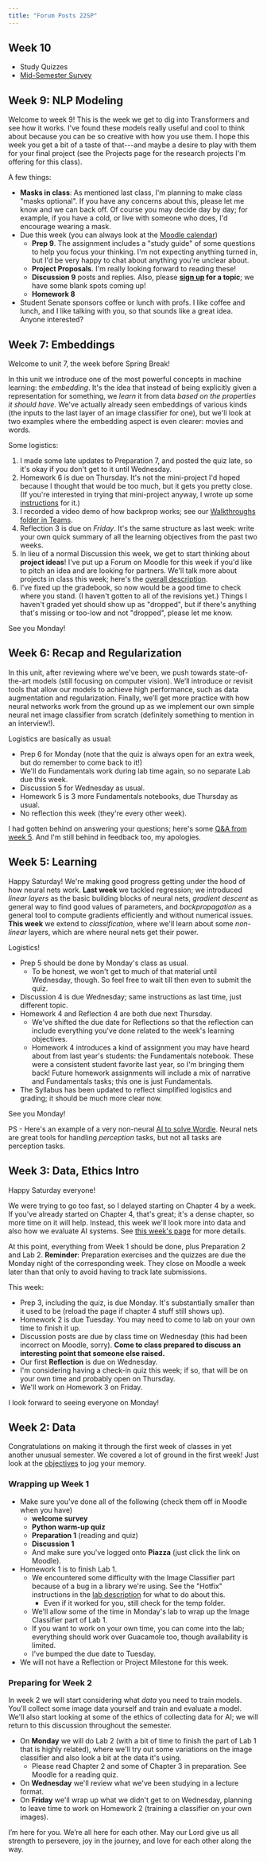 ```yaml
---
title: "Forum Posts 22SP"
---
```


## Week 10

- Study Quizzes
- [Mid-Semester Survey](https://forms.office.com/Pages/ResponsePage.aspx?id=uUljdRAGAUuReypKwQ35Rw0bDGF2ImlDp6FjI7QrXehUMUtET1YyOFk0MFkzSTVISk9OR1I4RllETC4u)

## Week 9: NLP Modeling

Welcome to week 9! This is the week we get to dig into Transformers and see how it works. I've found these models really useful and cool to think about because you can be so creative with how you use them. I hope this week you get a bit of a taste of that---and maybe a desire to play with them for your final project (see the Projects page for the research projects I'm offering for this class).

A few things:

- **Masks in class**: As mentioned last class, I'm planning to make class "masks optional". If you have any concerns about this, please let me know and we can back off. Of course you may decide day by day; for example, if you have a cold, or live with someone who does, I'd encourage wearing a mask.
- Due this week (you can always look at the [Moodle calendar](https://moodle.calvin.edu/calendar/view.php?view=month&course=55940))
  - **Prep 9**. The assignment includes a "study guide" of some questions to help you focus your thinking. I'm not expecting anything turned in, but I'd be very happy to chat about anything you're unclear about.
  - **Project Proposals**. I'm really looking forward to reading these!
  - **Discussion 9** posts and replies. Also, please **[sign up](https://calvincollege.sharepoint.com/sites/Section_81629/_layouts/15/Doc.aspx?sourcedoc=%7BC84B7BF4-354E-44EE-B329-BEAB4FA69EDC%7D&file=Discussion%20Topic%20Signup.xlsx&action=default&mobileredirect=true) for a topic**; we have some blank spots coming up!
  - **Homework 8**
- Student Senate sponsors coffee or lunch with profs. I like coffee and lunch, and I like talking with you, so that sounds like a great idea. Anyone interested?

## Week 7: Embeddings

Welcome to unit 7, the week before Spring Break!

In this unit we introduce one of the most powerful concepts in machine learning: the *embedding*. It's the idea that instead of being explicitly given a representation for something, we *learn* it from data *based on the properties it should have*. We've actually already seen embeddings of various kinds (the inputs to the last layer of an image classifier for one), but we'll look at two examples where the embedding aspect is even clearer: movies and words.

Some logistics:

1. I made some late updates to Preparation 7, and posted the quiz late, so it's okay if you don't get to it until Wednesday.
2. Homework 6 is due on Thursday. It's not the mini-project I'd hoped because I thought that would be too much, but it gets you pretty close. (If you're interested in trying that mini-project anyway, I wrote up some [instructions](https://cs.calvin.edu/courses/cs/344/22sp/units/06recap/mini-proj/) for it.)
3. I recorded a video demo of how backprop works; see our [Walkthroughs folder in Teams](https://calvincollege.sharepoint.com/:f:/s/Section_81629/EiZcXdth0VZMhjz4S_69w0oByq-i_tuvqJMm1VgDMjNtJw?e=YHcM0a).
4. Reflection 3 is due on *Friday*. It's the same structure as last week: write your own quick summary of all the learning objectives from the past two weeks.
5. In lieu of a normal Discussion this week, we get to start thinking about **project ideas**! I've put up a Forum on Moodle for this week if you'd like to pitch an idea and are looking for partners. We'll talk more about projects in class this week; here's the [overall description](https://cs.calvin.edu/courses/cs/344/22sp/project/).
6. I've fixed up the gradebook, so now would be a good time to check where you stand. (I haven't gotten to all of the revisions yet.) Things I haven't graded yet should show up as "dropped", but if there's anything that's missing or too-low and not "dropped", please let me know.

See you Monday!

## Week 6: Recap and Regularization

In this unit, after reviewing where we've been, we push towards state-of-the-art models (still focusing on computer vision). We’ll introduce or revisit tools that allow our models to achieve high performance, such as data augmentation and regularization. Finally, we’ll get more practice with how neural networks work from the ground up as we implement our own simple neural net image classifier from scratch (definitely something to mention in an interview!).

Logistics are basically as usual:

- Prep 6 for Monday (note that the quiz is always open for an extra week, but do remember to come back to it!)
- We'll do Fundamentals work during lab time again, so no separate Lab due this week.
- Discussion 5 for Wednesday as usual.
- Homework 5 is 3 more Fundamentals notebooks, due Thursday as usual.
- No reflection this week (they're every other week).

I had gotten behind on answering your questions; here's some [Q&amp;A from week 5](https://cs.calvin.edu/courses/cs/344/22sp/units/05learning/qa/). And I'm still behind in feedback too, my apologies.

## Week 5: Learning

Happy Saturday! We're making good progress getting under the hood of how neural nets work. **Last week** we tackled regression; we introduced *linear layers* as the basic building blocks of neural nets, *gradient descent* as general way to find good values of parameters, and *backpropagation* as a general tool to compute gradients efficiently and without numerical issues. **This week** we extend to *classification*, where we'll learn about some *non-linear* layers, which are where neural nets get their power.

Logistics!

- Prep 5 should be done by Monday's class as usual.
  - To be honest, we won't get to much of that material until Wednesday, though. So feel free to wait till then even to submit the quiz.
- Discussion 4 is due Wednesday; same instructions as last time, just different topic.
- Homework 4 and Reflection 4 are both due next Thursday.
  - We've shifted the due date for Reflections so that the reflection can include everything you've done related to the week's learning objectives.
  - Homework 4 introduces a kind of assignment you may have heard about from last year's students: the Fundamentals notebook. These were a consistent student favorite last year, so I'm bringing them back! Future homework assignments will include a mix of narrative and Fundamentals tasks; this one is just Fundamentals.
- The Syllabus has been updated to reflect simplified logistics and grading; it should be much more clear now.

See you Monday!

PS - Here's an example of a very non-neural [AI to solve Wordle](https://aditya-sengupta.github.io/coding/2022/01/13/wordle.html). Neural nets are great tools for handling *perception* tasks, but not all tasks are perception tasks.

## Week 3: Data, Ethics Intro

Happy Saturday everyone!

We were trying to go too fast, so I delayed starting on Chapter 4 by a week. If you've already started on Chapter 4, that's great; it's a dense chapter, so more time on it will help.
Instead, this week we'll look more into data and also how we evaluate AI systems. See [this week's page](https://cs.calvin.edu/courses/cs/344/22sp/units/03models/) for more details.

At this point, everything from Week 1 should be done, plus Preparation 2 and Lab 2. **Reminder**: Preparation exercises and the quizzes are due the Monday night of the corresponding week. They close on Moodle a week later than that only to avoid having to track late submissions.

This week:

- Prep 3, including the quiz, is due Monday. It's substantially smaller than it used to be (reload the page if chapter 4 stuff still shows up).
- Homework 2 is due Tuesday. You may need to come to lab on your own time to finish it up.
- Discussion posts are due by class time on Wednesday (this had been incorrect on Moodle, sorry). **Come to class prepared to discuss an interesting point that someone else raised.**
- Our first **Reflection** is due on Wednesday.
- I'm considering having a check-in quiz this week; if so, that will be on your own time and probably open on Thursday.
- We'll work on Homework 3 on Friday.

I look forward to seeing everyone on Monday!

## Week 2: Data

Congratulations on making it through the first week of classes in yet another unusual semester. We covered a lot of ground in the first week! Just look at the [objectives](https://cs.calvin.edu/courses/cs/344/22sp/units/01introduction/) to jog your memory.

### Wrapping up Week 1

- Make sure you've done all of the following (check them off in Moodle when you have)
  - **welcome survey**
  - **Python warm-up quiz**
  - **Preparation 1** (reading and quiz)
  - **Discussion 1**
  - And make sure you've logged onto **Piazza** (just click the link on Moodle).
- Homework 1 is to finish Lab 1.
  - We encountered some difficulty with the Image Classifier part because of a bug in a library we're using. See the "Hotfix" instructions in the [lab description](https://cs.calvin.edu/courses/cs/344/22sp/units/01introduction/lab/) for what to do about this.
    - Even if it worked for you, still check for the temp folder.
  - We'll allow some of the time in Monday's lab to wrap up the Image Classifier part of Lab 1.
  - If you want to work on your own time, you can come into the lab; everything should work over Guacamole too, though availability is limited.
  - I've bumped the due date to Tuesday.
- We will not have a Reflection or Project Milestone for this week.

### Preparing for Week 2

In week 2 we will start considering what *data* you need to train models. You'll collect some image data yourself and train and evaluate a model. We'll also start looking at some of the ethics of collecting data for AI; we will return to this discussion throughout the semester.

- On **Monday** we will do Lab 2 (with a bit of time to finish the part of Lab 1 that is highly related), where we'll try out some variations on the image classifier and also look a bit at the data it's using.
  - Please read Chapter 2 and some of Chapter 3 in preparation. See Moodle for a reading quiz.
- On **Wednesday** we'll review what we've been studying in a lecture format.
- On **Friday** we'll wrap up what we didn't get to on Wednesday, planning to leave time to work on Homework 2 (training a classifier on your own images).

I’m here for you. We’re all here for each other. May our Lord give us all strength to persevere, joy in the journey, and love for each other along the way.
